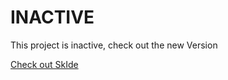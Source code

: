 # INACTIVE
This project is inactive, check out the new Version

[Check out SkIde](https://github.com/Sk-IDE)
